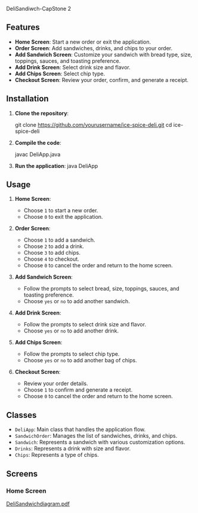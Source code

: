 DeliSandiwch-CapStone 2

## Features

- **Home Screen**: Start a new order or exit the application.
- **Order Screen**: Add sandwiches, drinks, and chips to your order.
- **Add Sandwich Screen**: Customize your sandwich with bread type, size, toppings, sauces, and toasting preference.
- **Add Drink Screen**: Select drink size and flavor.
- **Add Chips Screen**: Select chip type.
- **Checkout Screen**: Review your order, confirm, and generate a receipt.

## Installation

1. **Clone the repository**:
   
    git clone https://github.com/yourusername/ice-spice-deli.git
    cd ice-spice-deli
 

2. **Compile the code**:

    javac DeliApp.java


3. **Run the application**:
    java DeliApp
   

## Usage

1. **Home Screen**:
    - Choose `1` to start a new order.
    - Choose `0` to exit the application.

2. **Order Screen**:
    - Choose `1` to add a sandwich.
    - Choose `2` to add a drink.
    - Choose `3` to add chips.
    - Choose `4` to checkout.
    - Choose `0` to cancel the order and return to the home screen.

3. **Add Sandwich Screen**:
    - Follow the prompts to select bread, size, toppings, sauces, and toasting preference.
    - Choose `yes` or `no` to add another sandwich.

4. **Add Drink Screen**:
    - Follow the prompts to select drink size and flavor.
    - Choose `yes` or `no` to add another drink.

5. **Add Chips Screen**:
    - Follow the prompts to select chip type.
    - Choose `yes` or `no` to add another bag of chips.

6. **Checkout Screen**:
    - Review your order details.
    - Choose `1` to confirm and generate a receipt.
    - Choose `0` to cancel the order and return to the home screen.

## Classes

- `DeliApp`: Main class that handles the application flow.
- `SandwichOrder`: Manages the list of sandwiches, drinks, and chips.
- `Sandwich`: Represents a sandwich with various customization options.
- `Drinks`: Represents a drink with size and flavor.
- `Chips`: Represents a type of chips.

## Screens

### Home Screen
[DeliSandwichdiagram.pdf](https://github.com/user-attachments/files/15506342/DeliSandwichdiagram.pdf)

